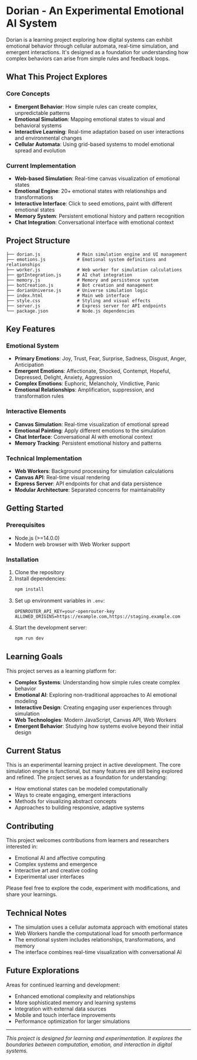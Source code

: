 # Dorian - An Experimental Emotional AI System

Dorian is a learning project exploring how digital systems can exhibit emotional behavior through cellular automata, real-time simulation, and emergent interactions. It's designed as a foundation for understanding how complex behaviors can arise from simple rules and feedback loops.

## What This Project Explores

### Core Concepts
- **Emergent Behavior**: How simple rules can create complex, unpredictable patterns
- **Emotional Simulation**: Mapping emotional states to visual and behavioral systems
- **Interactive Learning**: Real-time adaptation based on user interactions and environmental changes
- **Cellular Automata**: Using grid-based systems to model emotional spread and evolution

### Current Implementation
- **Web-based Simulation**: Real-time canvas visualization of emotional states
- **Emotional Engine**: 20+ emotional states with relationships and transformations
- **Interactive Interface**: Click to seed emotions, paint with different emotional states
- **Memory System**: Persistent emotional history and pattern recognition
- **Chat Integration**: Conversational interface with emotional context

## Project Structure

```
├── dorian.js              # Main simulation engine and UI management
├── emotions.js            # Emotional system definitions and relationships
├── worker.js              # Web worker for simulation calculations
├── gptIntegration.js      # AI chat integration
├── memory.js              # Memory and persistence system
├── botCreation.js         # Bot creation and management
├── dorianUniverse.js      # Universe simulation logic
├── index.html             # Main web interface
├── style.css              # Styling and visual effects
├── server.js              # Express server for API endpoints
└── package.json           # Node.js dependencies
```

## Key Features

### Emotional System
- **Primary Emotions**: Joy, Trust, Fear, Surprise, Sadness, Disgust, Anger, Anticipation
- **Emergent Emotions**: Affectionate, Shocked, Contempt, Hopeful, Depressed, Delight, Anxiety, Aggression
- **Complex Emotions**: Euphoric, Melancholy, Vindictive, Panic
- **Emotional Relationships**: Amplification, suppression, and transformation rules

### Interactive Elements
- **Canvas Simulation**: Real-time visualization of emotional spread
- **Emotional Painting**: Apply different emotions to the simulation
- **Chat Interface**: Conversational AI with emotional context
- **Memory Tracking**: Persistent emotional history and patterns

### Technical Implementation
- **Web Workers**: Background processing for simulation calculations
- **Canvas API**: Real-time visual rendering
- **Express Server**: API endpoints for chat and data persistence
- **Modular Architecture**: Separated concerns for maintainability

## Getting Started

### Prerequisites
- Node.js (>=14.0.0)
- Modern web browser with Web Worker support

### Installation
1. Clone the repository
2. Install dependencies:
   ```bash
   npm install
   ```
3. Set up environment variables in `.env`:
   ```
   OPENROUTER_API_KEY=your-openrouter-key
   ALLOWED_ORIGINS=https://example.com,https://staging.example.com
   ```
4. Start the development server:
   ```bash
   npm run dev
   ```

## Learning Goals

This project serves as a learning platform for:

- **Complex Systems**: Understanding how simple rules create complex behavior
- **Emotional AI**: Exploring non-traditional approaches to AI emotional modeling
- **Interactive Design**: Creating engaging user experiences through simulation
- **Web Technologies**: Modern JavaScript, Canvas API, Web Workers
- **Emergent Behavior**: Studying how systems evolve beyond their initial design

## Current Status

This is an experimental learning project in active development. The core simulation engine is functional, but many features are still being explored and refined. The project serves as a foundation for understanding:

- How emotional states can be modeled computationally
- Ways to create engaging, emergent interactions
- Methods for visualizing abstract concepts
- Approaches to building responsive, adaptive systems

## Contributing

This project welcomes contributions from learners and researchers interested in:
- Emotional AI and affective computing
- Complex systems and emergence
- Interactive art and creative coding
- Experimental user interfaces

Please feel free to explore the code, experiment with modifications, and share your learnings.

## Technical Notes

- The simulation uses a cellular automata approach with emotional states
- Web Workers handle the computational load for smooth performance
- The emotional system includes relationships, transformations, and memory
- The interface combines real-time visualization with conversational AI

## Future Explorations

Areas for continued learning and development:
- Enhanced emotional complexity and relationships
- More sophisticated memory and learning systems
- Integration with external data sources
- Mobile and touch interface improvements
- Performance optimization for larger simulations

---

*This project is designed for learning and experimentation. It explores the boundaries between computation, emotion, and interaction in digital systems.*
 

